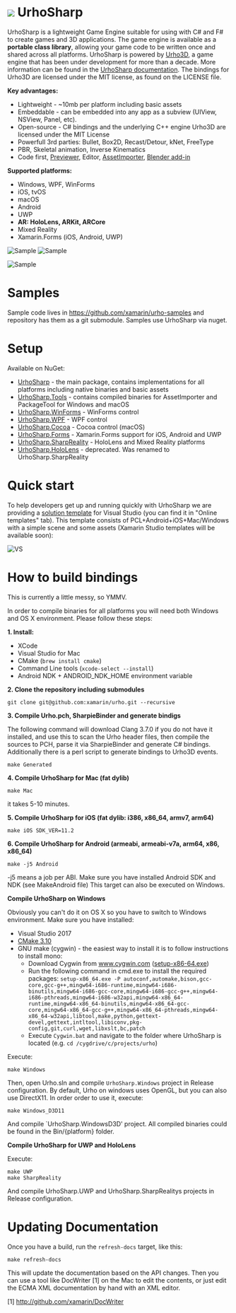 ﻿# ![](http://developer.xamarin.com/guides/cross-platform/urho/introduction/Images/UrhoSharp_icon.png) UrhoSharp

UrhoSharp is a lightweight Game Engine suitable for using with C# and
F# to create games and 3D applications. The game engine is available 
as a **portable class library**, allowing your game code to be written 
once and shared across all platforms. UrhoSharp is powered by [Urho3D](http://urho3d.github.io/),
a game engine that has been under development for more than a decade.
More information can be found in the [UrhoSharp
documentation](http://developer.xamarin.com/guides/cross-platform/urho/introduction/).
The bindings for Urho3D are licensed under the MIT license, as found
on the LICENSE file.

**Key advantages:**
- Lightweight - ~10mb per platform including basic assets
- Embeddable - can be embedded into any app as a subview (UIView, NSView, Panel, etc).
- Open-source - C# bindings and the underlying C++ engine Urho3D are licensed under the MIT License
- Powerfull 3rd parties: Bullet, Box2D, Recast/Detour, kNet, FreeType
- PBR, Skeletal animation, Inverse Kinematics
- Code first, [Previewer](https://github.com/EgorBo/UrhoAssetImporter), Editor, [AssetImporter](https://urho3d.github.io/documentation/1.4/_tools.html), [Blender add-in](https://github.com/reattiva/Urho3D-Blender)

**Supported platforms:**
- Windows, WPF, WinForms
- iOS, tvOS
- macOS
- Android
- UWP
- **AR: HoloLens, ARKit, ARCore**
- Mixed Reality
- Xamarin.Forms (iOS, Android, UWP)

![Sample](Screenshots/Android.gif) ![Sample](Screenshots/SamplyGame.gif)

![Sample](Screenshots/ARKit.gif)

Samples
=======

Sample code lives in https://github.com/xamarin/urho-samples and
repository has them as a git submodule. Samples use UrhoSharp via nuget.

# Setup

Available on NuGet: 
* [UrhoSharp](http://www.nuget.org/packages/UrhoSharp) - the main package,
contains implementations for all platforms including native binaries and basic assets
* [UrhoSharp.Tools](http://www.nuget.org/packages/UrhoSharp.Tools) - contains compiled binaries for AssetImporter and PackageTool for Windows and macOS
* [UrhoSharp.WinForms](http://www.nuget.org/packages/UrhoSharp.WinForms) - WinForms control
* [UrhoSharp.WPF](http://www.nuget.org/packages/UrhoSharp.WPF) - WPF control
* [UrhoSharp.Cocoa](http://www.nuget.org/packages/UrhoSharp.Cocoa) - Cocoa control (macOS)
* [UrhoSharp.Forms](http://www.nuget.org/packages/UrhoSharp.Forms) - Xamarin.Forms support for iOS, Android and UWP
* [UrhoSharp.SharpReality](http://www.nuget.org/packages/UrhoSharp.SharpReality) - HoloLens and Mixed Reality platforms
* [UrhoSharp.HoloLens](http://www.nuget.org/packages/UrhoSharp.HoloLens) - deprecated. Was renamed to UrhoSharp.SharpReality

Quick start
===========

To help developers get up and running quickly with UrhoSharp we are
providing a [solution
template](https://visualstudiogallery.msdn.microsoft.com/0851993e-16e9-417e-92f2-6bdb39308ed2)
for Visual Studio (you can find it in "Online templates" tab).  This
template consists of PCL+Android+iOS+Mac/Windows with a simple scene
and some assets (Xamarin Studio templates will be available soon):

![VS](https://habrastorage.org/files/f22/b49/ded/f22b49dedc264396a47015784bd9b35f.gif)

How to build bindings
=====================

This is currently a little messy, so YMMV.

In order to compile binaries for all platforms you will need both
Windows and OS X environment.  Please follow these steps:

**1. Install:**

- XCode
- Visual Studio for Mac
- CMake (`brew install cmake`)
- Command Line tools (`xcode-select --install`)
- Android NDK + ANDROID_NDK_HOME environment variable

**2. Clone the repository including submodules**

```
git clone git@github.com:xamarin/urho.git --recursive
```

**3. Compile Urho.pch, SharpieBinder and generate bindigs**

The following command will download Clang 3.7.0 if you do not have it
installed, and use this to scan the Urho header files, then compile the sources
to PCH, parse it via SharpieBinder and generate C# bindings. Additionally 
there is a perl script to generate bindings to Urho3D events.

```
make Generated
```

**4. Compile UrhoSharp for Mac (fat dylib)**
```
make Mac
```
it takes 5-10 minutes.

**5. Compile UrhoSharp for iOS (fat dylib: i386, x86_64, armv7, arm64)**
```
make iOS SDK_VER=11.2
```

**6. Compile UrhoSharp for Android (armeabi, armeabi-v7a, arm64, x86, x86_64)** 
```
make -j5 Android
```
-j5 means a job per ABI. Make sure you have installed Android SDK and NDK (see MakeAndroid file)
This target can also be executed on Windows.

**Compile UrhoSharp on Windows**

Obviously you can't do it on OS X so you have to switch to Windows
environment. Make sure you have installed:

- Visual Studio 2017
- [CMake 3.10](https://cmake.org/download)
- GNU make (cygwin) - the easiest way to install it is to follow instructions to install mono:
   - Download Cygwin from www.cygwin.com ([setup-x86-64.exe](https://www.cygwin.com/setup-x86_64.exe))
   - Run the following command in cmd.exe to install the required packages: 
`setup-x86_64.exe -P autoconf,automake,bison,gcc-core,gcc-g++,mingw64-i686-runtime,mingw64-i686-binutils,mingw64-i686-gcc-core,mingw64-i686-gcc-g++,mingw64-i686-pthreads,mingw64-i686-w32api,mingw64-x86_64-runtime,mingw64-x86_64-binutils,mingw64-x86_64-gcc-core,mingw64-x86_64-gcc-g++,mingw64-x86_64-pthreads,mingw64-x86_64-w32api,libtool,make,python,gettext-devel,gettext,intltool,libiconv,pkg-config,git,curl,wget,libxslt,bc,patch`
   - Execute `Cygwin.bat` and navigate to the folder where UrhoSharp is located (e.g. `cd /cygdrive/c/projects/urho`)

Execute:
```
make Windows
```
Then, open Urho.sln and compile `UrhoSharp.Windows` project in Release configuration.
By default, Urho on windows uses OpenGL, but you can also use DirectX11. In order order 
to use it, execute:
```
make Windows_D3D11
```
And compile `UrhoSharp.WindowsD3D' project.
All compiled binaries could be found in the Bin/{platform} folder.

**Compile UrhoSharp for UWP and HoloLens**

Execute:
```
make UWP
make SharpReality
```

And compile UrhoSharp.UWP and UrhoSharp.SharpRealitys projects in Release configuration.

Updating Documentation
======================

Once you have a build, run the `refresh-docs` target, like this:

```
make refresh-docs
```

This will update the documentation based on the API changes.  Then you
can use a tool like DocWriter [1] on the Mac to edit the contents, or
just edit the ECMA XML documentation by hand with an XML editor.

[1] http://github.com/xamarin/DocWriter
